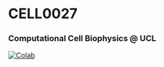 # CELL0027
### Computational Cell Biophysics @ UCL

[![Colab](https://colab.research.google.com/assets/colab-badge.svg)](https://colab.research.google.com/github/lowe-lab-ucl/CELL0027/blob/main/main.ipynb) 

